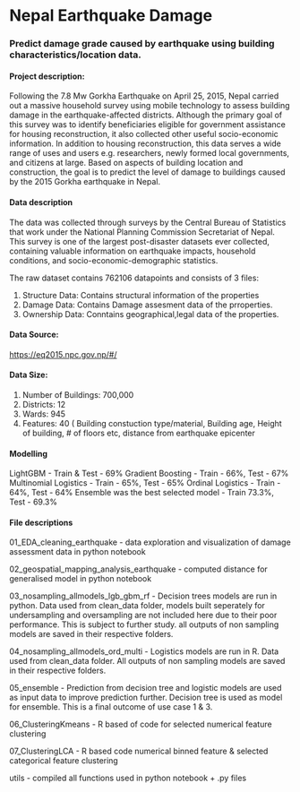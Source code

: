 # Nepal Earthquake Damage 
### Predict damage grade caused by earthquake using building characteristics/location data.

#### Project description:
Following the 7.8 Mw Gorkha Earthquake on April 25, 2015, Nepal carried out a massive household survey using mobile technology to assess building damage in the earthquake-affected districts. Although the primary goal of this survey was to identify beneficiaries eligible for government assistance for housing reconstruction, it also collected other useful socio-economic information. In addition to housing reconstruction, this data serves a wide range of uses and users e.g. researchers, newly formed local governments, and citizens at large. Based on aspects of building location and construction, the goal is to predict the level of damage to buildings caused by the 2015 Gorkha earthquake in Nepal.

#### Data description
The data was collected through surveys by the Central Bureau of Statistics that work under the National Planning Commission Secretariat of Nepal. This survey is one of the largest post-disaster datasets ever collected, containing valuable information on earthquake impacts, household conditions, and socio-economic-demographic statistics.

The raw dataset contains 762106 datapoints and consists of 3 files:
1. Structure Data: Contains structural information of the properties
2. Damage Data: Contains Damage assesment data of the prroperties.
3. Ownership Data: Conntains geographical,legal data of the properties.

#### Data Source:
https://eq2015.npc.gov.np/#/

#### Data Size:
1. Number of Buildings: 700,000
2. Districts: 12
3. Wards: 945
4. Features: 40 ( Building constuction type/material, Building age, Height of building, # of floors etc, distance from earthquake epicenter

#### Modelling
LightGBM -  Train & Test - 69%
Gradient Boosting - Train - 66%, Test - 67%
Multinomial Logistics - Train - 65%, Test - 65%
Ordinal Logistics - Train - 64%, Test - 64%
Ensemble was the best selected model - Train 73.3%, Test - 69.3%

#### File descriptions
01_EDA_cleaning_earthquake - data exploration and visualization of damage assessment data in python notebook

02_geospatial_mapping_analysis_earthquake - computed distance for generalised model in python notebook

03_nosampling_allmodels_lgb_gbm_rf - Decision trees models are run in python. Data used from clean_data folder, models built seperately for 
                             undersampling and oversampling are not included here due to their poor performance. This is subject to further study.
                             all outputs of non sampling models are saved in their respective folders.

04_nosampling_allmodels_ord_multi - Logistics models are run in R. Data used from clean_data folder. All outputs of non sampling models are saved in their respective folders.

05_ensemble - Prediction from decision tree and logistic models are used as input data to improve prediction further. Decision tree is used as model for ensemble. This is a final outcome of use case 1 & 3.

06_ClusteringKmeans - R based of code for selected numerical feature clustering

07_ClusteringLCA    - R based code numerical binned feature & selected categorical feature clustering

utils               -  compiled all functions used in python notebook + .py files
